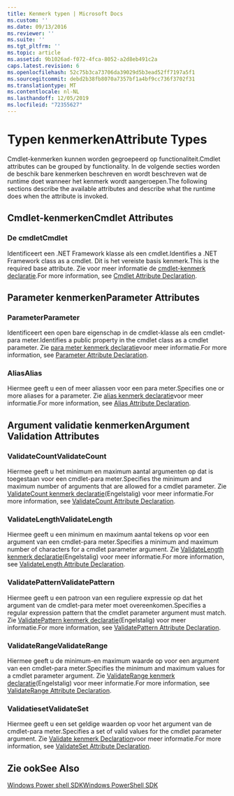 ```yaml
---
title: Kenmerk typen | Microsoft Docs
ms.custom: ''
ms.date: 09/13/2016
ms.reviewer: ''
ms.suite: ''
ms.tgt_pltfrm: ''
ms.topic: article
ms.assetid: 9b1026ad-f072-4fca-8052-a2d8eb491c2a
caps.latest.revision: 6
ms.openlocfilehash: 52c75b3ca73706da39029d5b3ead52ff7197a5f1
ms.sourcegitcommit: debd2b38fb8070a7357bf1a4bf9cc736f3702f31
ms.translationtype: MT
ms.contentlocale: nl-NL
ms.lasthandoff: 12/05/2019
ms.locfileid: "72355627"
---
```

# <a name="attribute-types"></a><span data-ttu-id="22476-102">Typen kenmerken</span><span class="sxs-lookup"><span data-stu-id="22476-102">Attribute Types</span></span>

<span data-ttu-id="22476-103">Cmdlet-kenmerken kunnen worden gegroepeerd op functionaliteit.</span><span class="sxs-lookup"><span data-stu-id="22476-103">Cmdlet attributes can be grouped by functionality.</span></span>
<span data-ttu-id="22476-104">In de volgende secties worden de beschik bare kenmerken beschreven en wordt beschreven wat de runtime doet wanneer het kenmerk wordt aangeroepen.</span><span class="sxs-lookup"><span data-stu-id="22476-104">The following sections describe the available attributes and describe what the runtime does when the attribute is invoked.</span></span>

## <a name="cmdlet-attributes"></a><span data-ttu-id="22476-105">Cmdlet-kenmerken</span><span class="sxs-lookup"><span data-stu-id="22476-105">Cmdlet Attributes</span></span>

### <a name="cmdlet"></a><span data-ttu-id="22476-106">De cmdlet</span><span class="sxs-lookup"><span data-stu-id="22476-106">Cmdlet</span></span>

<span data-ttu-id="22476-107">Identificeert een .NET Framework klasse als een cmdlet.</span><span class="sxs-lookup"><span data-stu-id="22476-107">Identifies a .NET Framework class as a cmdlet.</span></span>
<span data-ttu-id="22476-108">Dit is het vereiste basis kenmerk.</span><span class="sxs-lookup"><span data-stu-id="22476-108">This is the required base attribute.</span></span>
<span data-ttu-id="22476-109">Zie voor meer informatie de [cmdlet-kenmerk declaratie](./cmdlet-attribute-declaration.md).</span><span class="sxs-lookup"><span data-stu-id="22476-109">For more information, see [Cmdlet Attribute Declaration](./cmdlet-attribute-declaration.md).</span></span>

## <a name="parameter-attributes"></a><span data-ttu-id="22476-110">Parameter kenmerken</span><span class="sxs-lookup"><span data-stu-id="22476-110">Parameter Attributes</span></span>

### <a name="parameter"></a><span data-ttu-id="22476-111">Parameter</span><span class="sxs-lookup"><span data-stu-id="22476-111">Parameter</span></span>

<span data-ttu-id="22476-112">Identificeert een open bare eigenschap in de cmdlet-klasse als een cmdlet-para meter.</span><span class="sxs-lookup"><span data-stu-id="22476-112">Identifies a public property in the cmdlet class as a cmdlet parameter.</span></span>
<span data-ttu-id="22476-113">Zie [para meter kenmerk declaratie](./parameter-attribute-declaration.md)voor meer informatie.</span><span class="sxs-lookup"><span data-stu-id="22476-113">For more information, see [Parameter Attribute Declaration](./parameter-attribute-declaration.md).</span></span>

### <a name="alias"></a><span data-ttu-id="22476-114">Alias</span><span class="sxs-lookup"><span data-stu-id="22476-114">Alias</span></span>

<span data-ttu-id="22476-115">Hiermee geeft u een of meer aliassen voor een para meter.</span><span class="sxs-lookup"><span data-stu-id="22476-115">Specifies one or more aliases for a parameter.</span></span>
<span data-ttu-id="22476-116">Zie [alias kenmerk declaratie](./alias-attribute-declaration.md)voor meer informatie.</span><span class="sxs-lookup"><span data-stu-id="22476-116">For more information, see [Alias Attribute Declaration](./alias-attribute-declaration.md).</span></span>

## <a name="argument-validation-attributes"></a><span data-ttu-id="22476-117">Argument validatie kenmerken</span><span class="sxs-lookup"><span data-stu-id="22476-117">Argument Validation Attributes</span></span>

### <a name="validatecount"></a><span data-ttu-id="22476-118">ValidateCount</span><span class="sxs-lookup"><span data-stu-id="22476-118">ValidateCount</span></span>

<span data-ttu-id="22476-119">Hiermee geeft u het minimum en maximum aantal argumenten op dat is toegestaan voor een cmdlet-para meter.</span><span class="sxs-lookup"><span data-stu-id="22476-119">Specifies the minimum and maximum number of arguments that are allowed for a cmdlet parameter.</span></span>
<span data-ttu-id="22476-120">Zie [ValidateCount kenmerk declaratie](./validatecount-attribute-declaration.md)(Engelstalig) voor meer informatie.</span><span class="sxs-lookup"><span data-stu-id="22476-120">For more information, see [ValidateCount Attribute Declaration](./validatecount-attribute-declaration.md).</span></span>

### <a name="validatelength"></a><span data-ttu-id="22476-121">ValidateLength</span><span class="sxs-lookup"><span data-stu-id="22476-121">ValidateLength</span></span>

<span data-ttu-id="22476-122">Hiermee geeft u een minimum en maximum aantal tekens op voor een argument van een cmdlet-para meter.</span><span class="sxs-lookup"><span data-stu-id="22476-122">Specifies a minimum and maximum number of characters for a cmdlet parameter argument.</span></span>
<span data-ttu-id="22476-123">Zie [ValidateLength kenmerk declaratie](./validatelength-attribute-declaration.md)(Engelstalig) voor meer informatie.</span><span class="sxs-lookup"><span data-stu-id="22476-123">For more information, see [ValidateLength Attribute Declaration](./validatelength-attribute-declaration.md).</span></span>

### <a name="validatepattern"></a><span data-ttu-id="22476-124">ValidatePattern</span><span class="sxs-lookup"><span data-stu-id="22476-124">ValidatePattern</span></span>

<span data-ttu-id="22476-125">Hiermee geeft u een patroon van een reguliere expressie op dat het argument van de cmdlet-para meter moet overeenkomen.</span><span class="sxs-lookup"><span data-stu-id="22476-125">Specifies a regular expression pattern that the cmdlet parameter argument must match.</span></span>
<span data-ttu-id="22476-126">Zie [ValidatePattern kenmerk declaratie](./validatepattern-attribute-declaration.md)(Engelstalig) voor meer informatie.</span><span class="sxs-lookup"><span data-stu-id="22476-126">For more information, see [ValidatePattern Attribute Declaration](./validatepattern-attribute-declaration.md).</span></span>

### <a name="validaterange"></a><span data-ttu-id="22476-127">ValidateRange</span><span class="sxs-lookup"><span data-stu-id="22476-127">ValidateRange</span></span>

<span data-ttu-id="22476-128">Hiermee geeft u de minimum-en maximum waarde op voor een argument van een cmdlet-para meter.</span><span class="sxs-lookup"><span data-stu-id="22476-128">Specifies the minimum and maximum values for a cmdlet parameter argument.</span></span>
<span data-ttu-id="22476-129">Zie [ValidateRange kenmerk declaratie](./validaterange-attribute-declaration.md)(Engelstalig) voor meer informatie.</span><span class="sxs-lookup"><span data-stu-id="22476-129">For more information, see [ValidateRange Attribute Declaration](./validaterange-attribute-declaration.md).</span></span>

### <a name="validateset"></a><span data-ttu-id="22476-130">Validatieset</span><span class="sxs-lookup"><span data-stu-id="22476-130">ValidateSet</span></span>

<span data-ttu-id="22476-131">Hiermee geeft u een set geldige waarden op voor het argument van de cmdlet-para meter.</span><span class="sxs-lookup"><span data-stu-id="22476-131">Specifies a set of valid values for the cmdlet parameter argument.</span></span>
<span data-ttu-id="22476-132">Zie [Validate kenmerk Declaration](./validateset-attribute-declaration.md)voor meer informatie.</span><span class="sxs-lookup"><span data-stu-id="22476-132">For more information, see [ValidateSet Attribute Declaration](./validateset-attribute-declaration.md).</span></span>

## <a name="see-also"></a><span data-ttu-id="22476-133">Zie ook</span><span class="sxs-lookup"><span data-stu-id="22476-133">See Also</span></span>

[<span data-ttu-id="22476-134">Windows Power shell SDK</span><span class="sxs-lookup"><span data-stu-id="22476-134">Windows PowerShell SDK</span></span>](../windows-powershell-reference.md)
